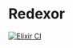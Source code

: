 # Redexor

[![Elixir CI](https://github.com/kkondaurov/redexor/actions/workflows/elixir.yml/badge.svg?branch=master&event=push)](https://github.com/kkondaurov/redexor/actions/workflows/elixir.yml)
